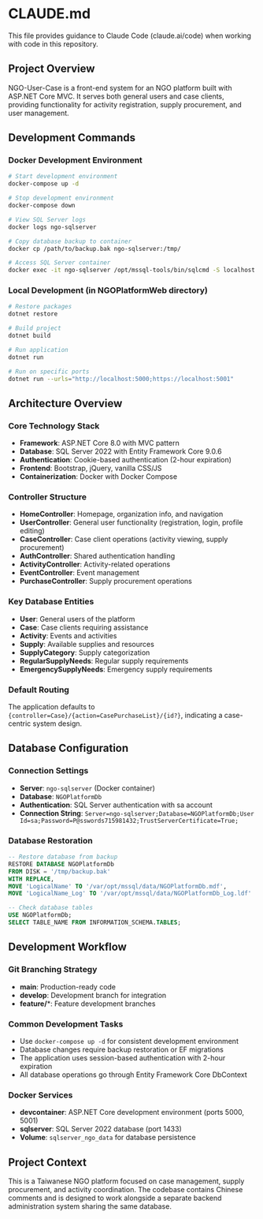 # CLAUDE.md

This file provides guidance to Claude Code (claude.ai/code) when working with code in this repository.

## Project Overview
NGO-User-Case is a front-end system for an NGO platform built with ASP.NET Core MVC. It serves both general users and case clients, providing functionality for activity registration, supply procurement, and user management.

## Development Commands

### Docker Development Environment
```bash
# Start development environment
docker-compose up -d

# Stop development environment
docker-compose down

# View SQL Server logs
docker logs ngo-sqlserver

# Copy database backup to container
docker cp /path/to/backup.bak ngo-sqlserver:/tmp/

# Access SQL Server container
docker exec -it ngo-sqlserver /opt/mssql-tools/bin/sqlcmd -S localhost -U sa -P 'P@sswords715981432'
```

### Local Development (in NGOPlatformWeb directory)
```bash
# Restore packages
dotnet restore

# Build project
dotnet build

# Run application
dotnet run

# Run on specific ports
dotnet run --urls="http://localhost:5000;https://localhost:5001"
```

## Architecture Overview

### Core Technology Stack
- **Framework**: ASP.NET Core 8.0 with MVC pattern
- **Database**: SQL Server 2022 with Entity Framework Core 9.0.6
- **Authentication**: Cookie-based authentication (2-hour expiration)
- **Frontend**: Bootstrap, jQuery, vanilla CSS/JS
- **Containerization**: Docker with Docker Compose

### Controller Structure
- **HomeController**: Homepage, organization info, and navigation
- **UserController**: General user functionality (registration, login, profile editing)
- **CaseController**: Case client operations (activity viewing, supply procurement)
- **AuthController**: Shared authentication handling
- **ActivityController**: Activity-related operations
- **EventController**: Event management
- **PurchaseController**: Supply procurement operations

### Key Database Entities
- **User**: General users of the platform
- **Case**: Case clients requiring assistance
- **Activity**: Events and activities
- **Supply**: Available supplies and resources
- **SupplyCategory**: Supply categorization
- **RegularSupplyNeeds**: Regular supply requirements
- **EmergencySupplyNeeds**: Emergency supply requirements

### Default Routing
The application defaults to `{controller=Case}/{action=CasePurchaseList}/{id?}`, indicating a case-centric system design.

## Database Configuration

### Connection Settings
- **Server**: `ngo-sqlserver` (Docker container)
- **Database**: `NGOPlatformDb`
- **Authentication**: SQL Server authentication with sa account
- **Connection String**: `Server=ngo-sqlserver;Database=NGOPlatformDb;User Id=sa;Password=P@sswords715981432;TrustServerCertificate=True;`

### Database Restoration
```sql
-- Restore database from backup
RESTORE DATABASE NGOPlatformDb 
FROM DISK = '/tmp/backup.bak'
WITH REPLACE,
MOVE 'LogicalName' TO '/var/opt/mssql/data/NGOPlatformDb.mdf',
MOVE 'LogicalName_Log' TO '/var/opt/mssql/data/NGOPlatformDb_Log.ldf'

-- Check database tables
USE NGOPlatformDb;
SELECT TABLE_NAME FROM INFORMATION_SCHEMA.TABLES;
```

## Development Workflow

### Git Branching Strategy
- **main**: Production-ready code
- **develop**: Development branch for integration
- **feature/***: Feature development branches

### Common Development Tasks
- Use `docker-compose up -d` for consistent development environment
- Database changes require backup restoration or EF migrations
- The application uses session-based authentication with 2-hour expiration
- All database operations go through Entity Framework Core DbContext

### Docker Services
- **devcontainer**: ASP.NET Core development environment (ports 5000, 5001)
- **sqlserver**: SQL Server 2022 database (port 1433)
- **Volume**: `sqlserver_ngo_data` for database persistence

## Project Context
This is a Taiwanese NGO platform focused on case management, supply procurement, and activity coordination. The codebase contains Chinese comments and is designed to work alongside a separate backend administration system sharing the same database.
